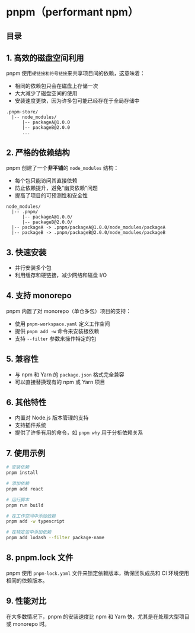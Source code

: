
# pnpm（performant npm）



## 目录
<!-- toc -->
 ## 1. 高效的磁盘空间利用 

pnpm 使用`硬链接和符号链接`来共享项目间的依赖，这意味着：

- 相同的依赖包只会在磁盘上存储一次
- 大大减少了磁盘空间的使用
- 安装速度更快，因为许多包可能已经存在于全局存储中

```
.pnpm-store/
  |-- node_modules/
      |-- packageA@1.0.0
      |-- packageB@2.0.0
      ...
```

## 2. 严格的依赖结构

pnpm 创建了一个**非平铺**的 `node_modules` 结构：

- 每个包只能访问其直接依赖
- 防止依赖提升，避免"幽灵依赖"问题
- 提高了项目的可预测性和安全性

``` hl:2
node_modules/
  |-- .pnpm/
      |-- packageA@1.0.0/
      |-- packageB@2.0.0/
  |-- packageA -> .pnpm/packageA@1.0.0/node_modules/packageA
  |-- packageB -> .pnpm/packageB@2.0.0/node_modules/packageB
```

## 3. 快速安装

- 并行安装多个包
- 利用缓存和硬链接，减少网络和磁盘 I/O

## 4. 支持 monorepo

pnpm 内置了对 monorepo（单仓多包）项目的支持：

- 使用 `pnpm-workspace.yaml` 定义工作空间
- 提供 `pnpm add -w` 命令来安装根依赖
- 支持 `--filter` 参数来操作特定的包

## 5. 兼容性

- 与 npm 和 Yarn 的 `package.json` 格式完全兼容
- 可以直接替换现有的 npm 或 Yarn 项目

## 6. 其他特性

- 内置对 Node.js 版本管理的支持
- 支持插件系统
- 提供了许多有用的命令，如 `pnpm why` 用于分析依赖关系

## 7. 使用示例

```bash
# 安装依赖
pnpm install

# 添加依赖
pnpm add react

# 运行脚本
pnpm run build

# 在工作空间中添加依赖
pnpm add -w typescript

# 在特定包中添加依赖
pnpm add lodash --filter package-name
```

## 8. pnpm.lock 文件

pnpm 使用 `pnpm-lock.yaml` 文件来锁定依赖版本，确保团队成员和 CI 环境使用相同的依赖版本。

## 9. 性能对比

在大多数情况下，pnpm 的安装速度比 npm 和 Yarn 快，尤其是在处理大型项目或 monorepo 时。

